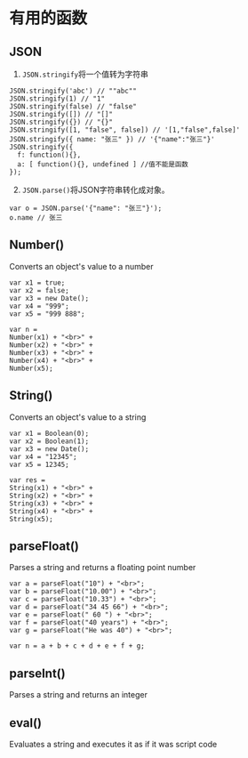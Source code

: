 # 有用的函数
## JSON
1. `JSON.stringify`将一个值转为字符串  

```
JSON.stringify('abc') // ""abc""
JSON.stringify(1) // "1"
JSON.stringify(false) // "false"
JSON.stringify([]) // "[]"
JSON.stringify({}) // "{}"
JSON.stringify([1, "false", false]) // '[1,"false",false]'
JSON.stringify({ name: "张三" }) // '{"name":"张三"}'
JSON.stringify({
  f: function(){},
  a: [ function(){}, undefined ] //值不能是函数
});

```

2. `JSON.parse()`将JSON字符串转化成对象。

```
var o = JSON.parse('{"name": "张三"}');
o.name // 张三
```

## Number()
Converts an object's value to a number
```
var x1 = true;
var x2 = false;
var x3 = new Date();
var x4 = "999";
var x5 = "999 888";

var n = 
Number(x1) + "<br>" + 
Number(x2) + "<br>" + 
Number(x3) + "<br>" + 
Number(x4) + "<br>" + 
Number(x5);

```
## String()
Converts an object's value to a string
```
var x1 = Boolean(0);
var x2 = Boolean(1);
var x3 = new Date();
var x4 = "12345";
var x5 = 12345;

var res =
String(x1) + "<br>" +
String(x2) + "<br>" +
String(x3) + "<br>"	+
String(x4) + "<br>" +
String(x5);
```
## parseFloat()
Parses a string and returns a floating point number
```
var a = parseFloat("10") + "<br>";
var b = parseFloat("10.00") + "<br>";
var c = parseFloat("10.33") + "<br>";
var d = parseFloat("34 45 66") + "<br>";
var e = parseFloat(" 60 ") + "<br>";
var f = parseFloat("40 years") + "<br>";
var g = parseFloat("He was 40") + "<br>";

var n = a + b + c + d + e + f + g;
```
## parseInt()
Parses a string and returns an integer

## eval()
Evaluates a string and executes it as if it was script code
